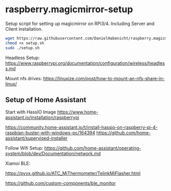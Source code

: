 # raspberry.magicmirror-setup

Setup script for setting up magicmirror on RPi3/4. Including Server and Client installation. 
```bash
wget https://raw.githubusercontent.com/DanielHabenicht/raspberry.magicmirror-setup/main/setup.sh
chmod +x setup.sh
sudo ./setup.sh
```


Headless Setup: 
https://www.raspberrypi.org/documentation/configuration/wireless/headless.md

Mount nfs drives:
https://linuxize.com/post/how-to-mount-an-nfs-share-in-linux/


## Setup of Home Assistant

Start with HassIO Image https://www.home-assistant.io/installation/raspberrypi

https://community.home-assistant.io/t/install-hassio-on-raspberry-pi-4-raspbian-buster-with-windows-pc/164394
https://github.com/home-assistant/supervised-installer

Follow Wifi Setup: https://github.com/home-assistant/operating-system/blob/dev/Documentation/network.md



Xiamoi BLE: 

https://pvvx.github.io/ATC_MiThermometer/TelinkMiFlasher.html

https://github.com/custom-components/ble_monitor
